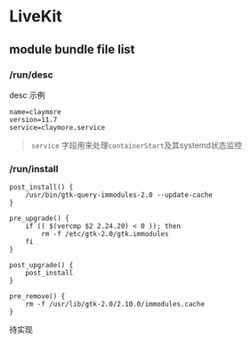 # LiveKit

## module bundle file list
### /run/desc
desc 示例
```
name=claymore
version=11.7
service=claymore.service
```

> `service` 字段用来处理`containerStart`及其systemd状态监控

### /run/install
```
post_install() {
    /usr/bin/gtk-query-immodules-2.0 --update-cache
}

pre_upgrade() {
    if (( $(vercmp $2 2.24.20) < 0 )); then
        rm -f /etc/gtk-2.0/gtk.immodules
    fi
}

post_upgrade() {
    post_install
}

pre_remove() {
    rm -f /usr/lib/gtk-2.0/2.10.0/immodules.cache
}
```
待实现